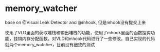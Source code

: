 # memory_watcher
base on @Visual Leak Detector and @mhook, 但是mhook没有提交上来

使用了VLD里面的获取堆栈和输出堆栈的功能，使用了mhook里面的函数挂钩功能，挂钩内存分配函数。对VLD和mhook代码进行了一些修改。自己实现的代码就两个memory_watcher，目前没有细致的测试


